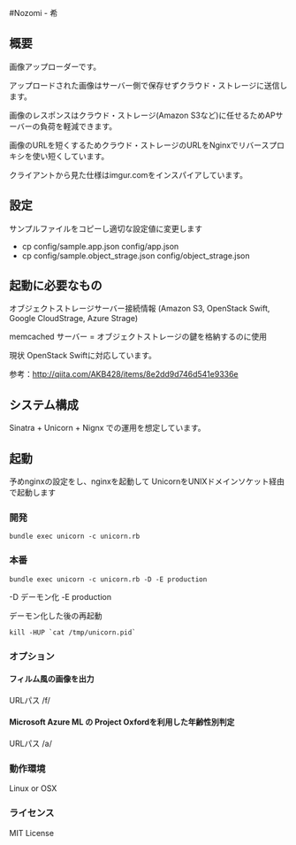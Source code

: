 #Nozomi - 希

## 概要

画像アップローダーです。

アップロードされた画像はサーバー側で保存せずクラウド・ストレージに送信します。

画像のレスポンスはクラウド・ストレージ(Amazon S3など)に任せるためAPサーバーの負荷を軽減できます。

画像のURLを短くするためクラウド・ストレージのURLをNginxでリバースプロキシを使い短くしています。

クライアントから見た仕様はimgur.comをインスパイアしています。

## 設定
サンプルファイルをコピーし適切な設定値に変更します

* cp config/sample.app.json config/app.json
* cp config/sample.object_strage.json config/object_strage.json

## 起動に必要なもの

オブジェクトストレージサーバー接続情報 (Amazon S3, OpenStack Swift, Google CloudStrage, Azure Strage)

memcached サーバー = オブジェクトストレージの鍵を格納するのに使用

現状 OpenStack Swiftに対応しています。

参考：http://qiita.com/AKB428/items/8e2dd9d746d541e9336e

## システム構成

Sinatra + Unicorn + Nignx での運用を想定しています。

## 起動

予めnginxの設定をし、nginxを起動して
UnicornをUNIXドメインソケット経由で起動します

### 開発

```
bundle exec unicorn -c unicorn.rb
```

### 本番

```
bundle exec unicorn -c unicorn.rb -D -E production
```
-D デーモン化
-E production

デーモン化した後の再起動

```
kill -HUP `cat /tmp/unicorn.pid`
```

### オプション

#### フィルム風の画像を出力

URLパス /f/

#### Microsoft Azure ML の Project Oxfordを利用した年齢性別判定

URLパス /a/

### 動作環境

Linux or OSX

### ライセンス

MIT License